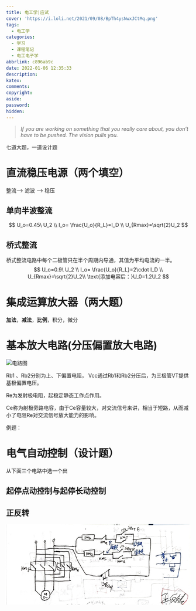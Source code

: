 ```yaml
---
title: 电工学|应试
cover: 'https://i.loli.net/2021/09/08/BpTh4ysNwxJCtMq.png'
tags:
  - 电工学
categories:
  - 学习
  - 课程笔记
  - 电工电子学
abbrlink: c896ab9c
date: 2022-01-06 12:35:33
description:
katex:
comments:
copyright:
aside:
password:
hidden:
---
```


> *If you are working on something that you really care about, you don’t have to be pushed. The vision pulls you.* 

七道大题，一道设计题



# 直流稳压电源（两个填空）

整流--> 滤波 --> 稳压

## 单向半波整流

$$
U_o=0.45\ U_2 \\
I_o= \frac{U_o}{R_L}=I_D \\
U_{Rmax}=\sqrt{2}U_2
$$

## 桥式整流

桥式整流电路中每个二极管只在半个周期内导通，其值为平均电流的一半。
$$
U_o=0.9\ U_2 \\
I_o= \frac{U_o}{R_L}=2\cdot I_D \\
U_{Rmax}=\sqrt{2}U_2\\
\text{添加电容后：}U_0=1.2U_2
$$

# 集成运算放大器（两大题）

**加法**，**减法**，**比例**，积分，微分

# 基本放大电路(分压偏置放大电路)

![电路图](http://www.czgyxx.com/Resources/jd/06/Courseware/content/SCOs/m02-03-001/images/1-1.png)

Rb1 、Rb2分别为上、下偏置电阻， Vcc通过Rb1和Rb2分压后，为三极管VT提供基极偏置电压。

Re为发射极电阻，起稳定静态工作点作用。

Ce称为射极旁路电容，由于Ce容量较大，对交流信号来讲，相当于短路，从而减小了电阻Re对交流信号放大能力的影响。

例题：



# 电气自动控制（设计题）

从下面三个电路中选一个出

## 起停点动控制与起停长动控制



## 正反转

![](../../../../images/blogimage/raw/master/202201061332043.jpg)
